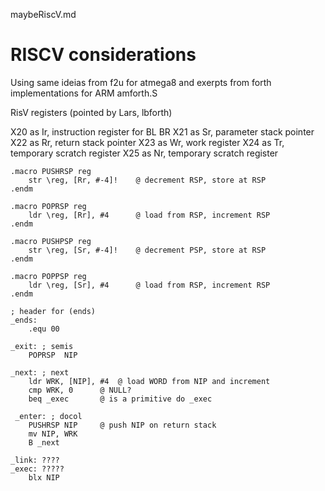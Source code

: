 maybeRiscV.md

# RISCV considerations 

Using same ideias from f2u for atmega8
and exerpts from forth implementations for ARM
amforth.S

RisV registers (pointed by Lars, lbforth)

X20 as Ir, instruction register for BL BR
X21 as Sr, parameter stack pointer
X22 as Rr, return stack pointer
X23 as Wr, work register
X24 as Tr, temporary scratch register
X25 as Nr, temporary scratch register
```
.macro PUSHRSP reg
    str	\reg, [Rr, #-4]!	@ decrement RSP, store at RSP
.endm

.macro POPRSP reg
	ldr	\reg, [Rr], #4		@ load from RSP, increment RSP
.endm

.macro PUSHPSP reg
    str	\reg, [Sr, #-4]!	@ decrement PSP, store at RSP
.endm

.macro POPPSP reg
    ldr	\reg, [Sr], #4		@ load from RSP, increment RSP
.endm

; header for (ends)
_ends: 
    .equ 00

_exit: ; semis
	POPRSP	NIP

_next: ; next
    ldr	WRK, [NIP], #4	@ load WORD from NIP and increment 
    cmp	WRK, 0		@ NULL?
    beq	_exec		@ is a primitive do _exec
	    
 _enter: ; docol
    PUSHRSP	NIP		@ push NIP on return stack
    mv NIP, WRK
    B _next

_link: ????     
_exec: ?????  
    blx NIP

